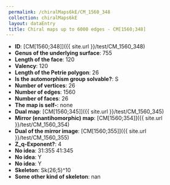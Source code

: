 ```yaml
--- 
 permalink: /chiralMaps6kE/CM_1560_348 
 collection: chiralMaps6kE
 layout: dataEntry
 title: Chiral maps up to 6000 edges - CM[1560;348]
---
```


- **ID**: [CM[1560;348]]({{ site.url }}/test/CM_1560_348)
- **Genus of the underlying surface**: 755
- **Length of the face**: 120
- **Valency**: 120
- **Length of the Petrie polygon**: 26
- **Is the automorphism group solvable?**: S
- **Number of vertices**: 26
- **Number of edges**: 1560
- **Number of faces**: 26
- **The map is self-**: none
- **Dual map**: [CM[1560;345]]({{ site.url }}/test/CM_1560_345)
- **Mirror (enantihomorphic) map**: [CM[1560;354]]({{ site.url }}/test/CM_1560_354)
- **Dual of the mirror image**: [CM[1560;355]]({{ site.url }}/test/CM_1560_355)
- **Z_q-Exponent?**: 4
- **No idea**:  31:355 41:345
- **No idea**: Y
- **No idea**: Y
- **Skeleton**: Sk(26;5)^10
- **Some other kind of skeleton**: nan
